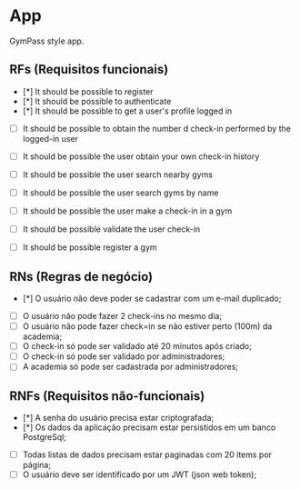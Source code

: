 # App

GymPass style app.

## RFs (Requisitos funcionais)

- [*] It should be possible to register
- [*] It should be possible to authenticate
- [*] It should be possible to get a user's profile logged in
- [ ] It should be possible to obtain the number d check-in performed by the logged-in user
- [ ] It should be possible the user obtain your own check-in history
- [ ] It should be possible the user search nearby gyms
- [ ] It should be possible the user search gyms by name
- [ ] It should be possible the user make a check-in in a gym
- [ ] It should be possible validate the user check-in
- [ ] It should be possible register a gym


## RNs (Regras de negócio)

- [*] O usuário não deve poder se cadastrar com um e-mail duplicado;
- [ ] O usuário não pode fazer 2 check-ins no mesmo dia;
- [ ] O usuário não pode fazer check=in se não estiver perto (100m) da academia;
- [ ] O check-in só pode ser validado até 20 minutos após criado;
- [ ] O check-in só pode ser validado por administradores;
- [ ] A academia só pode ser cadastrada por administradores;

## RNFs (Requisitos não-funcionais)

- [*] A senha do usuário precisa estar criptografada;
- [*] Os dados da aplicação precisam estar persistidos em um banco PostgreSql;
- [ ] Todas listas de dados precisam estar paginadas com 20 items por página;
- [ ] O usuário deve ser identificado por um JWT (json web token);